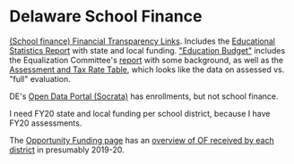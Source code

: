 # Delaware School Finance

[(School finance) Financial Transparency Links](https://www.doe.k12.de.us/domain/558). Includes the [Educational Statistics Report](https://www.doe.k12.de.us/site/handlers/filedownload.ashx?moduleinstanceid=11358&dataid=24493&FileName=Fiscal%20district%20financial%20report%20REGULAR%20SCHOOL_V3.pdf) with state and local funding. ["Education Budget"](https://www.doe.k12.de.us/Page/3509) includes the Equalization Committee's [report](https://www.doe.k12.de.us/site/handlers/filedownload.ashx?moduleinstanceid=9243&dataid=24259&FileName=FY21%20Equalization%20Report.pdf) with some background, as well as the [Assessment and Tax Rate Table](https://www.doe.k12.de.us/site/handlers/filedownload.ashx?moduleinstanceid=9243&dataid=22718&FileName=FY20%20Assessment%20and%20Tax%20Rate%20Table.pdf), which looks like the data on assessed vs. "full" evaluation.

DE's [Open Data Portal (Socrata)](https://data.delaware.gov/) has enrollments, but not school finance.

I need FY20 state and local funding per school district, because I have FY20 assessments.

The [Opportunity Funding page](https://governor.delaware.gov/district-charter-spending/) has an [overview of OF received by each district](https://governor.delaware.gov/wp-content/uploads/sites/24/2020/02/Opportunity-Funding_contracttotals.pdf) in presumably 2019-20.
